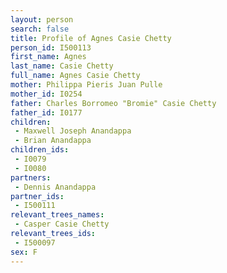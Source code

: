 ```yaml
---
layout: person
search: false
title: Profile of Agnes Casie Chetty
person_id: I500113
first_name: Agnes
last_name: Casie Chetty
full_name: Agnes Casie Chetty
mother: Philippa Pieris Juan Pulle
mother_id: I0254
father: Charles Borromeo "Bromie" Casie Chetty
father_id: I0177
children:
 - Maxwell Joseph Anandappa
 - Brian Anandappa
children_ids:
 - I0079
 - I0080
partners:
 - Dennis Anandappa
partner_ids:
 - I500111
relevant_trees_names:
 - Casper Casie Chetty
relevant_trees_ids:
 - I500097
sex: F
---
```


